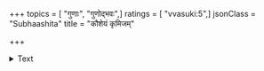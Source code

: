 +++
topics = [ "गुणाः", "गुणोद्भवः",]
ratings = [ "vvasuki:5",]
jsonClass = "Subhaashita"
title = "कौशेयं कृमिजम्"

+++

<details><summary>Text</summary>

कौशेयं कृमिजं सुवर्णमुपलाद दूर्वाऽपि गोरोमतः,  
पङ्कात्तामरसं शशाङ्क उदधेरिन्दीवरं गोमयात् ।  
काष्ठादग्निरहेः फणादपि मणिर्गोपित्ततो रोचना,  
प्राकाश्यं स्वगुणोदयेन गुणिनो गच्छन्ति किं जन्मना ॥
</details>

